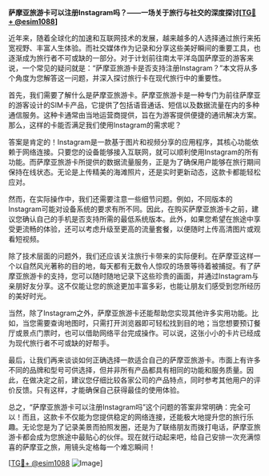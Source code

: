 **萨摩亚旅游卡可以注册Instagram吗？——一场关于旅行与社交的深度探讨[[TG💪+ @esim1088](https://t.me/s/esim1088)]**

近年来，随着全球化的加速和互联网技术的发展，越来越多的人选择通过旅行来拓宽视野、丰富人生体验。而社交媒体作为记录和分享这些美好瞬间的重要工具，也逐渐成为旅行者不可或缺的一部分。对于计划前往南太平洋岛国萨摩亚的游客来说，一个常见的疑问就是：“萨摩亚旅游卡是否支持注册Instagram？”本文将从多个角度为您解答这一问题，并深入探讨旅行卡在现代旅行中的重要性。

首先，我们需要了解什么是萨摩亚旅游卡。萨摩亚旅游卡是一种专门为前往萨摩亚的游客设计的SIM卡产品，它提供了包括语音通话、短信以及数据流量在内的多种通信服务。这种卡通常由当地运营商提供，旨在为游客提供便捷的通讯解决方案。那么，这样的卡能否满足我们使用Instagram的需求呢？

答案是肯定的！Instagram是一款基于图片和视频分享的应用程序，其核心功能依赖于网络连接。只要您的设备能够接入互联网，就可以顺利使用Instagram的所有功能。而萨摩亚旅游卡所提供的数据流量服务，正是为了确保用户能够在旅行期间保持在线状态。无论是上传精美的海滩照片，还是实时更新动态，这款卡都能轻松应对。

然而，在实际操作中，我们还需要注意一些细节问题。例如，不同版本的Instagram可能对设备系统的要求有所不同。因此，在购买萨摩亚旅游卡之前，建议您确认自己的手机是否支持所需的最低系统版本。此外，如果您希望在旅途中享受更流畅的体验，还可以考虑升级至更高的流量套餐，以便随时上传高清图片或观看短视频。

除了技术层面的问题外，我们还应该关注旅行卡带来的实际便利。在萨摩亚这样一个以自然风光著称的目的地，每天都有无数令人惊叹的场景等待着被捕捉。有了萨摩亚旅游卡的支持，您可以随时随地记录下这些珍贵的画面，并通过Instagram与亲朋好友分享。这不仅能让您的旅途更加丰富多彩，也能让朋友们感受到您所经历的美好时光。

当然，除了Instagram之外，萨摩亚旅游卡还能帮助您实现其他许多实用功能。比如，当您需要查询地图时，只需打开浏览器即可轻松找到目的地；当您想要预订餐厅或景点门票时，也可以借助网络平台完成操作。可以说，这张小小的卡片已经成为现代旅行者不可或缺的好帮手。

最后，让我们再来谈谈如何正确选择一款适合自己的萨摩亚旅游卡。市面上有许多不同的品牌和型号可供选择，但并非所有产品都具有相同的功能和服务质量。因此，在做决定之前，建议您仔细比较各家公司的产品特点，同时参考其他用户的评价反馈。只有这样，才能确保自己获得最佳的使用体验。

总之，“萨摩亚旅游卡可以注册Instagram吗”这个问题的答案非常明确：完全可以！而且，这款卡不仅能为您提供稳定的网络连接，还能极大地提升您的旅行乐趣。无论您是为了记录美景而拍照发圈，还是为了联络朋友而拨打电话，萨摩亚旅游卡都会成为您旅途中最贴心的伙伴。现在就行动起来吧，给自己安排一次充满惊喜的萨摩亚之旅，用镜头定格每一个难忘瞬间！

[[TG💪+ @esim1088](https://t.me/s/esim1088) ![Image](https://i.postimg.cc/4NQfJmqS/Snipaste-2025-05-13-00-14-12.png)]